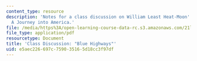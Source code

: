 ```yaml
---
content_type: resource
description: 'Notes for a class discussion on William Least Heat-Moon''s Blue Highways:
  A Journey into America.'
file: /media/https%3A/open-learning-course-data-rc.s3.amazonaws.com/21l-007-world-literatures-travel-writing-fall-2008/e5aec226697c759035165d18cc3f97df_thoughts.pdf
file_type: application/pdf
resourcetype: Document
title: 'Class Discussion: "Blue Highways"'
uid: e5aec226-697c-7590-3516-5d18cc3f97df
---
```

